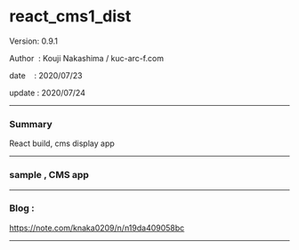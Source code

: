 ﻿# react_cms1_dist

 Version: 0.9.1

 Author  : Kouji Nakashima / kuc-arc-f.com

 date    : 2020/07/23

 update  : 2020/07/24

***
### Summary

React build, cms display app


***
### sample , CMS app


***
### Blog :

https://note.com/knaka0209/n/n19da409058bc

***


